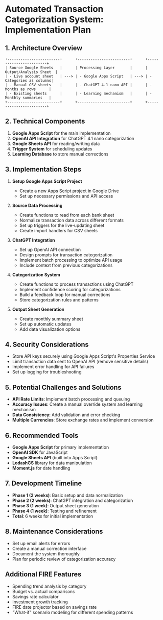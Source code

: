 # Automated Transaction Categorization System: Implementation Plan

## 1. Architecture Overview

```
+------------------------+      +------------------------+      +------------------------+
| Source Google Sheets   |      | Processing Layer       |      | Output/Analysis Sheet  |
| - Live account sheet   | ---> | - Google Apps Script   | ---> | - Categories as columns|
| - Manual CSV sheets    |      | - ChatGPT 4.1 nano API |      | - Months as rows      |
| - Existing sheets      |      | - Learning mechanism   |      | - Monthly summaries   |
+------------------------+      +------------------------+      +------------------------+
```

## 2. Technical Components

1. **Google Apps Script** for the main implementation
2. **OpenAI API Integration** for ChatGPT 4.1 nano categorization
3. **Google Sheets API** for reading/writing data
4. **Trigger System** for scheduling updates
5. **Learning Database** to store manual corrections

## 3. Implementation Steps

1. **Setup Google Apps Script Project**
   - Create a new Apps Script project in Google Drive
   - Set up necessary permissions and API access

2. **Source Data Processing**
   - Create functions to read from each bank sheet
   - Normalize transaction data across different formats
   - Set up triggers for the live-updating sheet
   - Create import handlers for CSV sheets

3. **ChatGPT Integration**
   - Set up OpenAI API connection
   - Design prompts for transaction categorization
   - Implement batch processing to optimize API usage
   - Include context from previous categorizations

4. **Categorization System**
   - Create functions to process transactions using ChatGPT
   - Implement confidence scoring for categorizations
   - Build a feedback loop for manual corrections
   - Store categorization rules and patterns

5. **Output Sheet Generation**
   - Create monthly summary sheet
   - Set up automatic updates
   - Add data visualization options

## 4. Security Considerations

- Store API keys securely using Google Apps Script's Properties Service
- Limit transaction data sent to OpenAI API (remove sensitive details)
- Implement error handling for API failures
- Set up logging for troubleshooting

## 5. Potential Challenges and Solutions

- **API Rate Limits**: Implement batch processing and queuing
- **Accuracy Issues**: Create a manual override system and learning mechanism
- **Data Consistency**: Add validation and error checking
- **Multiple Currencies**: Store exchange rates and implement conversion

## 6. Recommended Tools

- **Google Apps Script** for primary implementation
- **OpenAI SDK** for JavaScript
- **Google Sheets API** (built into Apps Script)
- **LodashGS** library for data manipulation
- **Moment.js** for date handling

## 7. Development Timeline

- **Phase 1 (2 weeks)**: Basic setup and data normalization
- **Phase 2 (2 weeks)**: ChatGPT integration and categorization
- **Phase 3 (1 week)**: Output sheet generation
- **Phase 4 (1 week)**: Testing and refinement
- **Total**: 6 weeks for initial implementation

## 8. Maintenance Considerations

- Set up email alerts for errors
- Create a manual correction interface
- Document the system thoroughly
- Plan for periodic review of categorization accuracy

## Additional FIRE Features

- Spending trend analysis by category
- Budget vs. actual comparisons
- Savings rate calculator
- Investment growth tracking
- FIRE date projector based on savings rate
- "What-if" scenario modeling for different spending patterns 
